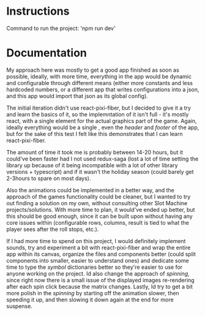 # Instructions

Command to run the project: 'npm run dev'

# Documentation

My approach here was mostly to get a good app finished as soon as possible, ideally, with more time, everything in the app would be dynamic and configurable
through different means (either more constants and less hardcoded numbers, or a different app that writes configurations into a json, and this app would import
that json as its global config).

The initial iteration didn't use react-pixi-fiber, but I decided to give it a try and learn the basics of it, so the implemntation of it isn't full - it's
mostly react, with a single <Stage> element for the actual graphics part of the game. Again, ideally everything would be a single <Stage>, even the _header_ and
_footer_ of the app, but for the sake of this test I felt like this demonstrates that I can learn react-pixi-fiber.

The amount of time it took me is probably between 14-20 hours, but it could've been faster had I not used redux-saga (lost a lot of time setting the library up
because of it being incompatible with a lot of other library versions + typescript) and if it wasn't the holiday season (could barely get 2-3hours to spare on most days).

Also the animations could be implemented in a better way, and the approach of the games functionality could be cleaner, but I wanted to try out finding a solution
on my own, without consulting other Slot Machine projects/solutions. With more time to plan, it would've ended up better, but this should be good enough, since it can be built upon without having any core issues within (configurable rows, columns, result is tied to what the player sees after the roll stops, etc.).

If I had more time to spend on this project, I would definitely implement sounds, try and experiment a bit with react-pixi-fiber and wrap the entire app within its canvas, organize the files and components better (could split components into smaller, easier to understand ones) and dedicate some time to type the _symbol_ dictionaries better so they're easier to use for anyone working on the project. Id also change the approach of _spinning_, since right now there is a small issue of the displayed images re-rendering after each spin click because the matrix changes. Lastly, Id try to get a bit more polish in the _spinning_ by starting off the animation slower, then speeding it up, and then slowing it down again at the end for more suspense.
